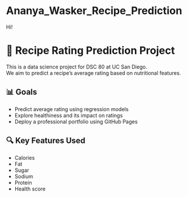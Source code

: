 # Ananya_Wasker_Recipe_Prediction
Hi!

# 🥗 Recipe Rating Prediction Project

This is a data science project for DSC 80 at UC San Diego.  
We aim to predict a recipe’s average rating based on nutritional features.

## 📊 Goals

- Predict average rating using regression models
- Explore healthiness and its impact on ratings
- Deploy a professional portfolio using GitHub Pages

## 🔍 Key Features Used

- Calories
- Fat
- Sugar
- Sodium
- Protein
- Health score
